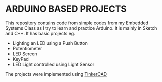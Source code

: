
# ARDUINO BASED PROJECTS

This repository contains code from simple codes from my Embedded Systems Class as I try to learn and practice Arduino. It is mainly in Sketch and C++. It has basic projects eg.
- Lighting an LED using a Push Button
- Potentiometer
- LED Screen
- KeyPad
- LED Light controlled using Light Sensor 

The projects were implemented using [TinkerCAD](https://www.tinkercad.com/dashboard?type=circuits&collection=designs)

<!-- 
## Screenshots

![App Screenshot](https://via.placeholder.com/468x300?text=App+Screenshot+Here) -->

